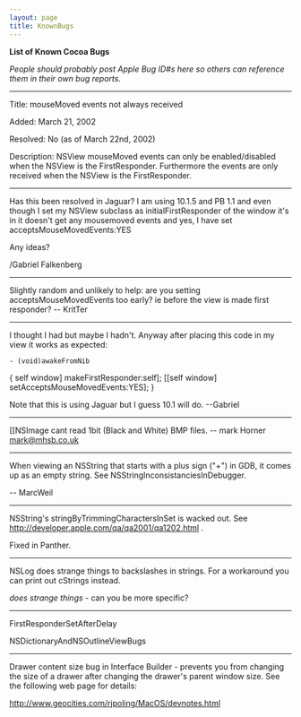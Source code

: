 ```yaml
---
layout: page
title: KnownBugs
---
```


**List of Known Cocoa Bugs**


*People should probably post Apple Bug ID#s here so others can reference them in their own bug reports.*

----

Title: mouseMoved events not always received

Added: March 21, 2002

Resolved: No (as of March 22nd, 2002)

Description: NSView mouseMoved events can only be enabled/disabled when the NSView is the FirstResponder. Furthermore the events are only received when the NSView is the FirstResponder.

----

Has this been resolved in Jaguar? I am using 10.1.5 and PB 1.1 and even though I set my NSView subclass as initialFirstResponder of the window it's in it doesn't get any mousemoved events and yes, I have set acceptsMouseMovedEvents:YES

Any ideas?

/Gabriel Falkenberg

----
Slightly random and unlikely to help: are you setting acceptsMouseMovedEvents too early? ie before the view is made first responder? -- KritTer

----

I thought I had but maybe I hadn't. Anyway after placing this code in my view it works as expected:

    - (void)awakeFromNib
{
	self window] makeFirstResponder:self];
	[[self window] setAcceptsMouseMovedEvents:YES];
}


Note that this is using Jaguar but I guess 10.1 will do. --Gabriel

----

[[NSImage cant read 1bit (Black and White) BMP files.
-- mark Horner mark@mhsb.co.uk

----

When viewing an NSString that starts with a plus sign ("+") in GDB, it comes up as an empty string. See NSStringInconsistanciesInDebugger.

-- MarcWeil

----

NSString's stringByTrimmingCharactersInSet is wacked out.  See http://developer.apple.com/qa/qa2001/qa1202.html .

Fixed in Panther.

----

NSLog does strange things to backslashes in strings.  For a workaround you can print out cStrings instead.

*does strange things* - can you be more specific?

----

FirstResponderSetAfterDelay

NSDictionaryAndNSOutlineViewBugs

----

Drawer content size bug in Interface Builder - prevents you from changing the size of a drawer after changing the drawer's parent window size.  See the following web page for details:

http://www.geocities.com/rjpoling/MacOS/devnotes.html

